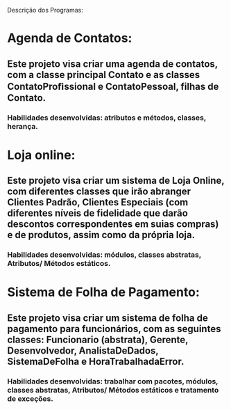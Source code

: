 Descrição dos Programas:

<h1>Agenda de Contatos:</h1> 
  <h2>Este projeto visa criar uma agenda de contatos, com a classe principal Contato e as classes ContatoProﬁssional e ContatoPessoal, filhas de Contato.</h2> 
  <h3>Habilidades desenvolvidas: atributos e métodos, classes, herança.</h3>
  <p></p>
<h1>Loja online:</h1> 
  <h2>Este projeto visa criar um sistema de Loja Online, com diferentes classes que irão abranger Clientes Padrão, Clientes Especiais (com diferentes níveis de fidelidade que darão descontos correspondentes em suias compras) e de produtos, assim como da própria loja.</h2> 
  <h3>Habilidades desenvolvidas: módulos, classes abstratas, Atributos/ Métodos estáticos.</h3>
  <p></p>
<h1>Sistema de Folha de Pagamento:</h1> 
  <h2>Este projeto visa criar um sistema de folha de pagamento para funcionários, com as seguintes classes: Funcionario (abstrata), Gerente, Desenvolvedor, AnalistaDeDados, SistemaDeFolha e HoraTrabalhadaError.</h2> 
  <h3>Habilidades desenvolvidas: trabalhar com pacotes, módulos, classes abstratas, Atributos/ Métodos estáticos e tratamento de exceções.</h3>

